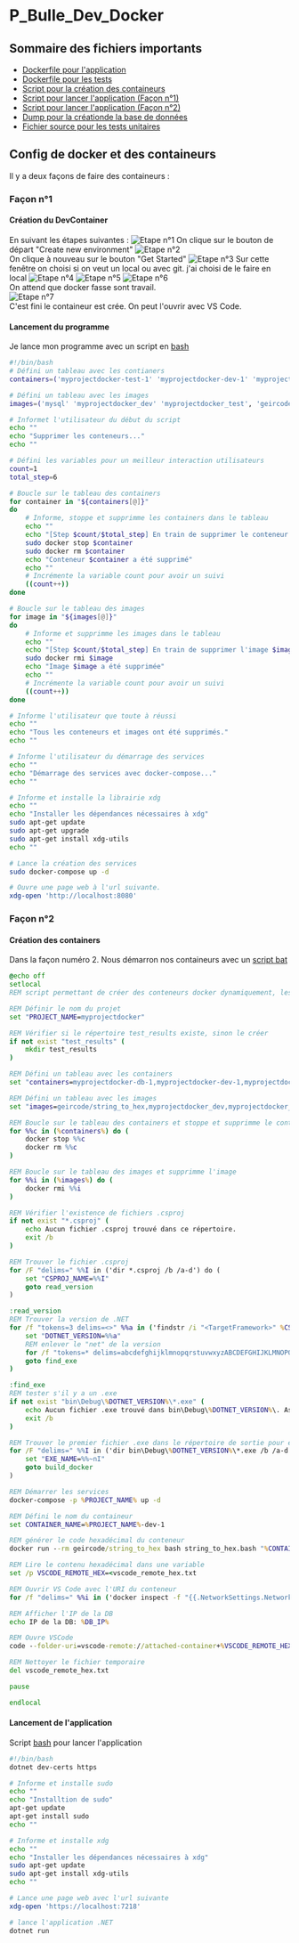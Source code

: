 # P_Bulle_Dev_Docker

## Sommaire des fichiers importants

* [Dockerfile pour l'application](Dockerfile)  
* [Dockerfile pour les tests](../Dockerfile.test)  
* [Script pour la création des containeurs](setup.bat)  
* [Script pour lancer l'application (Façon n°1)](build.sh)  
* [Script pour lancer l'application (Façon n°2)](launch.sh)  
* [Dump pour la créationde la base de données](../Database/P_Bulle-Docker.sql)  
* [Fichier source pour les tests unitaires](../test/UnitTest1.cs)  

## Config de docker et des containeurs

Il y a deux façons de faire des containeurs :

### Façon n°1

#### Création du DevContainer

En suivant les étapes suivantes :
![Etape n°1](https://github.com/quemet/P_BULLE_Docker/blob/main/Image/Documentation/Screen_01.png)
On clique sur le bouton de départ "Create new environment"
![Etape n°2](https://github.com/quemet/P_BULLE_Docker/blob/main/Image/Documentation/Screen_02.png)  
On clique à nouveau sur le bouton "Get Started"
![Etape n°3](https://github.com/quemet/P_BULLE_Docker/blob/main/Image/Documentation/Screen_03.png)
Sur cette fenêtre on choisi si on veut un local ou avec git. j'ai choisi de le faire en local
![Etape n°4](https://github.com/quemet/P_BULLE_Docker/blob/main/Image/Documentation/Screen_04.png)
![Etape n°5](https://github.com/quemet/P_BULLE_Docker/blob/main/Image/Documentation/Screen_05.png)
![Etape n°6](https://github.com/quemet/P_BULLE_Docker/blob/main/Image/Documentation/Screen_06.png)  
On attend que docker fasse sont travail.  
![Etape n°7](https://github.com/quemet/P_BULLE_Docker/blob/main/Image/Documentation/Screen_07.png)  
C'est fini le containeur est crée. On peut l'ouvrir avec VS Code.

#### Lancement du programme

Je lance mon programme avec un script en [bash](./build.sh)

```sh
#!/bin/bash
# Défini un tableau avec les contianers
containers=('myprojectdocker-test-1' 'myprojectdocker-dev-1' 'myprojectdocker-db-1')

# Défini un tableau avec les images
images=('mysql' 'myprojectdocker_dev' 'myprojectdocker_test', 'geircode/string_to_hex')

# Informet l'utilisateur du début du script
echo ""
echo "Supprimer les conteneurs..."
echo ""

# Défini les variables pour un meilleur interaction utilisateurs
count=1
total_step=6

# Boucle sur le tableau des containers
for container in "${containers[@]}"
do
    # Informe, stoppe et supprimme les containers dans le tableau
    echo ""
    echo "[Step $count/$total_step] En train de supprimer le conteneur $container..."
    sudo docker stop $container
    sudo docker rm $container
    echo "Conteneur $container a été supprimé"
    echo ""
    # Incrémente la variable count pour avoir un suivi
    ((count++))
done

# Boucle sur le tableau des images
for image in "${images[@]}"
do
    # Informe et supprimme les images dans le tableau
    echo ""
    echo "[Step $count/$total_step] En train de supprimer l'image $image..."
    sudo docker rmi $image
    echo "Image $image a été supprimée"
    echo ""
    # Incrémente la variable count pour avoir un suivi
    ((count++))
done

# Informe l'utilisateur que toute à réussi
echo ""
echo "Tous les conteneurs et images ont été supprimés."
echo ""

# Informe l'utilisateur du démarrage des services
echo ""
echo "Démarrage des services avec docker-compose..."
echo ""

# Informe et installe la librairie xdg
echo ""
echo "Installer les dépendances nécessaires à xdg"
sudo apt-get update
sudo apt-get upgrade
sudo apt-get install xdg-utils
echo ""

# Lance la création des services
sudo docker-compose up -d

# Ouvre une page web à l'url suivante.
xdg-open 'http://localhost:8080'
```

### Façon n°2

#### Création des containers

Dans la façon numéro 2. Nous démarron nos containeurs avec un [script bat](./setup.bat)

```bat
@echo off
setlocal
REM script permettant de créer des conteneurs docker dynamiquement, les versions et noms de fichiers ne sont pas codés en dur pour détecter ce que vous avez et ce dont vous avez besoin

REM Définir le nom du projet
set "PROJECT_NAME=myprojectdocker"

REM Vérifier si le répertoire test_results existe, sinon le créer
if not exist "test_results" (
    mkdir test_results
)

REM Défini un tableau avec les containers
set "containers=myprojectdocker-db-1,myprojectdocker-dev-1,myprojectdocker-test-1"

REM Défini un tableau avec les images
set "images=geircode/string_to_hex,myprojectdocker_dev,myprojectdocker_test,mysql"

REM Boucle sur le tableau des containers et stoppe et supprimme le container
for %%c in (%containers%) do (
    docker stop %%c
    docker rm %%c
)

REM Boucle sur le tableau des images et supprimme l'image
for %%i in (%images%) do (
    docker rmi %%i
)

REM Vérifier l'existence de fichiers .csproj
if not exist "*.csproj" (
    echo Aucun fichier .csproj trouvé dans ce répertoire.
    exit /b
)

REM Trouver le fichier .csproj
for /F "delims=" %%I in ('dir *.csproj /b /a-d') do (
    set "CSPROJ_NAME=%%I"
    goto read_version
)

:read_version
REM Trouver la version de .NET
for /f "tokens=3 delims=<>" %%a in ('findstr /i "<TargetFramework>" %CSPROJ_NAME%') do (
    set "DOTNET_VERSION=%%a"
    REM enlever le "net" de la version
    for /f "tokens=* delims=abcdefghijklmnopqrstuvwxyzABCDEFGHIJKLMNOPQRSTUVWXYZ-" %%v in ("%%a") do set "DOTNET_SDK_VERSION=%%v"
    goto find_exe
)

:find_exe
REM tester s'il y a un .exe
if not exist "bin\Debug\%DOTNET_VERSION%\*.exe" (
    echo Aucun fichier .exe trouvé dans bin\Debug\%DOTNET_VERSION%\. Assurez-vous de compiler le projet.
    exit /b
)

REM Trouver le premier fichier .exe dans le répertoire de sortie pour ensuite trouver le nom du dll
for /F "delims=" %%I in ('dir bin\Debug\%DOTNET_VERSION%\*.exe /b /a-d') do (
    set "EXE_NAME=%%~nI"
    goto build_docker
)

REM Démarrer les services
docker-compose -p %PROJECT_NAME% up -d

REM Défini le nom du containeur
set CONTAINER_NAME=%PROJECT_NAME%-dev-1

REM générer le code hexadécimal du conteneur
docker run --rm geircode/string_to_hex bash string_to_hex.bash "%CONTAINER_NAME%" > vscode_remote_hex.txt

REM Lire le contenu hexadécimal dans une variable
set /p VSCODE_REMOTE_HEX=<vscode_remote_hex.txt

REM Ouvrir VS Code avec l'URI du conteneur
for /f "delims=" %%i in ('docker inspect -f "{{.NetworkSettings.Networks.%PROJECT_NAME%_default.IPAddress}}" %PROJECT_NAME%-db-1') do set DB_IP=%%i

REM Afficher l'IP de la DB
echo IP de la DB: %DB_IP%

REM Ouvre VSCode
code --folder-uri=vscode-remote://attached-container+%VSCODE_REMOTE_HEX%/app

REM Nettoyer le fichier temporaire
del vscode_remote_hex.txt

pause

endlocal
```

#### Lancement de l'application

Script [bash](./launch.sh) pour lancer l'application

```sh
#!/bin/bash
dotnet dev-certs https

# Informe et installe sudo
echo ""
echo "Installtion de sudo"
apt-get update
apt-get install sudo
echo ""

# Informe et installe xdg
echo ""
echo "Installer les dépendances nécessaires à xdg"
sudo apt-get update
sudo apt-get install xdg-utils
echo ""

# Lance une page web avec l'url suivante
xdg-open 'https://localhost:7218'

# lance l'application .NET
dotnet run
```

